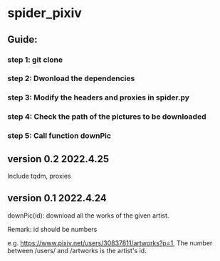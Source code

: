 # spider_pixiv

## Guide:

### step 1: git clone

### step 2: Dwonload the dependencies

### step 3: Modify the headers and proxies in spider.py

### step 4: Check the path of the pictures to be downloaded

### step 5: Call function downPic

## version 0.2 2022.4.25

Include tqdm, proxies

## version 0.1 2022.4.24

downPic(id): download all the works of the given artist.

Remark: id should be numbers

e.g. https://www.pixiv.net/users/30837811/artworks?p=1, The number between /users/ and /artworks is the artist's id.
